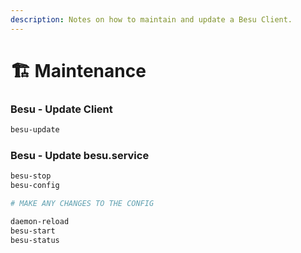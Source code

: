 ```yaml
---
description: Notes on how to maintain and update a Besu Client.
---
```


# 🏗️ Maintenance

### Besu - Update Client

```bash
besu-update
```

### Besu - Update besu.service

```bash
besu-stop
besu-config

# MAKE ANY CHANGES TO THE CONFIG

daemon-reload
besu-start
besu-status
```

